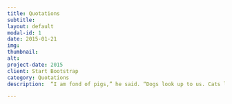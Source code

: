 ```yaml
---
title: Quotations
subtitle: 
layout: default
modal-id: 1
date: 2015-01-21
img: 
thumbnail: 
alt: 
project-date: 2015
client: Start Bootstrap
category: Quotations
description:  “I am fond of pigs,” he said. “Dogs look up to us. Cats look down on us. Pigs treat us as equals.” Winston Churchill

---
```


